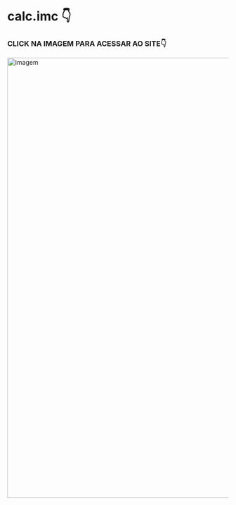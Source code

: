 # calc.imc 👇
### CLICK NA IMAGEM PARA ACESSAR AO SITE👇
<a href="https://dorcaschagas.github.io/calc.imc/"><img width="1000" src="https://user-images.githubusercontent.com/128332474/235820589-f8d1b27b-5db7-4073-8dec-bfc80ad19ddf.png" alt="imagem"></a>
